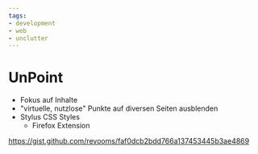 ```yaml
---
tags:
- development
- web
- unclutter
---
```


# UnPoint
- Fokus auf Inhalte
- "virtuelle, nutzlose" Punkte auf diversen Seiten ausblenden
- Stylus CSS Styles
	- Firefox Extension

https://gist.github.com/revooms/faf0dcb2bdd766a137453445b3ae4869
